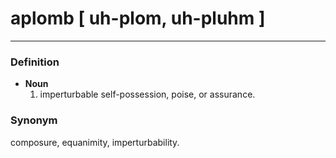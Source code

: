 # aplomb [ uh-plom, uh-pluhm ]
---
### Definition
- **Noun**
  1. imperturbable self-possession, poise, or assurance.
### Synonym
composure, equanimity, imperturbability.
